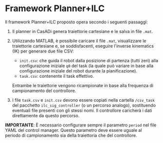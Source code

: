 # Framework Planner+ILC

Il framework Planner+ILC proposto opera secondo i seguenti passaggi:

1. Il planner in CasADi genera traiettorie cartesiane e le salva in file `.mat`.
   
2. Utilizzando MATLAB, è possibile caricare il file `.mat`, visualizzare le traiettorie cartesiane e, se soddisfacenti, eseguire l'inverse kinematics (IK) per generare due file CSV:
    - `init.csv`: che guida il robot dalla posizione di partenza (tutti zeri) alla configurazione iniziale `q0` del task (la quale può variare in base alla configurazione iniziale del robot durante la pianificazione).
    - `task.csv`: contenente il task effettivo.

   Entrambe le traiettorie vengono ricampionate in base alla frequenza di campionamento del controllore.

3. I file `task.csv` e `init.csv` devono essere copiati nella cartella `/csv_task` del pacchetto `ilc_sig_controller` (o un percorso analogo), sostituendo eventuali file presenti con gli stessi nomi. Il controllore caricherà i dati direttamente da questo percorso.

**IMPORTANTE**: È necessario configurare sempre il parametro `period` nel file YAML del control manager. Questo parametro deve essere uguale al periodo di campionamento sia della traiettoria che del controllore.
